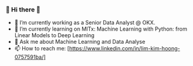 ### 👋 Hi there 👋

- 🔭 I’m currently working as a Senior Data Analyst @ OKX. 
- 🌱 I’m currently learning on MITx: Machine Learning with Python: from Linear Models to Deep Learning
- 💬 Ask me about Machine Learning and Data Analyse
- 📫 How to reach me: [https://www.linkedin.com/in/lim-kim-hoong-0757591ba/]

<!--
**LimKimHoong/LimKimHoong** is a ✨ _special_ ✨ repository because its `README.md` (this file) appears on your GitHub profile.

Here are some ideas to get you started:

- 🔭 I’m currently working as a Senior Data Analyst @ OKX. 
- 🌱 I’m currently learning on MITx: Machine Learning with Python: from Linear Models to Deep Learning
- 💬 Ask me about Machine Learning and Data Analyse
- 📫 How to reach me: [https://www.linkedin.com/in/lim-kim-hoong-0757591ba/] 
-->
